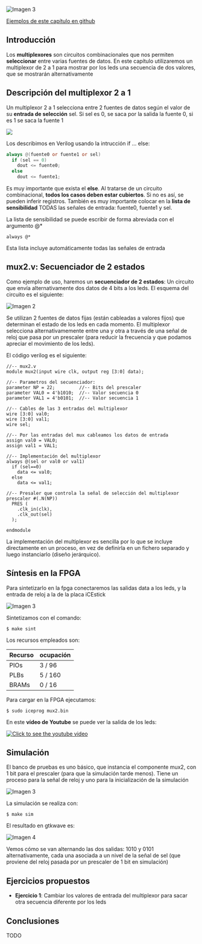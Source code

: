 ![Imagen 3](https://github.com/Obijuan/open-fpga-verilog-tutorial/raw/master/tutorial/ICESTICK/T11-mux-2-1/images/mux2-1.png)

[Ejemplos de este capítulo en github](https://github.com/Obijuan/open-fpga-verilog-tutorial/tree/master/tutorial/ICESTICK/T11-mux-2-1)

## Introducción
Los **multiplexores** son circuitos combinacionales que nos permiten **seleccionar** entre varias fuentes de datos. En este capítulo utilizaremos un multiplexor de 2 a 1 para mostrar por los leds una secuencia de dos valores, que se mostrarán alternativamente

## Descripción del multiplexor 2 a 1

Un multiplexor 2 a 1 selecciona entre 2 fuentes de datos según el valor de su **entrada de selección** sel. Si sel es 0, se saca por la salida la fuente 0, si es 1 se saca la fuente 1

![](https://github.com/Obijuan/open-fpga-verilog-tutorial/raw/e9142aee8f70b7342c69b990159529ce68601487/tutorial/ICESTICK/T11-mux-2-1/images/mux2-2.png)

Los describimos en Verilog usando la intrucción if ... else:

```verilog
always @(fuente0 or fuente1 or sel)
  if (sel == 0)
    dout <= fuente0;
  else
    dout <= fuente1;
```

Es muy importante que exista el **else**. Al tratarse de un circuito combinacional, **todos los casos deben estar cubiertos**. Si no es así, se pueden inferir registros.  También es muy importante colocar en la **lista de sensibilidad** TODAS las señales de entrada: fuente0, fuente1 y sel.

La lista de sensibilidad se puede escribir de forma abreviada con el argumento @*

    always @*

Esta lista incluye automáticamente todas las señales de entrada

## mux2.v: Secuenciador de 2 estados

Como ejemplo de uso, haremos un **secuenciador de 2 estados**: Un circuito que envía alternativamente dos datos de 4 bits a los leds. El esquema del circuito es el siguiente:

![Imagen 2](https://github.com/Obijuan/open-fpga-verilog-tutorial/raw/master/tutorial/ICESTICK/T11-mux-2-1/images/mux2-3.png)

Se utilizan 2 fuentes de datos fijas (están cableadas a valores fijos) que determinan el estado de los leds en cada momento. El multiplexor selecciona alternativamemente entre una y otra a través de una señal de reloj que pasa por un prescaler (para reducir la frecuencia y que podamos apreciar el movimiento de los leds).

El código verilog es el siguiente:

```
//-- mux2.v
module mux2(input wire clk, output reg [3:0] data);
    
//-- Parametros del secuenciador:
parameter NP = 22;         //-- Bits del prescaler
parameter VAL0 = 4'b1010;  //-- Valor secuencia 0
parameter VAL1 = 4'b0101;  //-- Valor secuencia 1
    
//-- Cables de las 3 entradas del multiplexor
wire [3:0] val0;
wire [3:0] val1;
wire sel;
    
//-- Por las entradas del mux cableamos los datos de entrada
assign val0 = VAL0;
assign val1 = VAL1;
    
//-- Implementación del multiplexor
always @(sel or val0 or val1)
  if (sel==0)
    data <= val0;
  else
    data <= val1;
    
//-- Presaler que controla la señal de selección del multiplexor
prescaler #(.N(NP))
  PRES (
    .clk_in(clk),
    .clk_out(sel)
  );
    
endmodule
```

La implementación del multiplexor es sencilla por lo que se incluye directamente en un proceso, en vez de definirla en un fichero separado y luego instanciarlo (diseño jerárquico).

## Síntesis en la FPGA

Para sintetizarlo en la fpga conectaremos las salidas data a los leds, y la entrada de reloj a la de la placa iCEstick

![Imagen 3](https://github.com/Obijuan/open-fpga-verilog-tutorial/raw/master/tutorial/ICESTICK/T11-mux-2-1/images/mux2-1.png)

Sintetizamos con el comando:

    $ make sint

Los recursos empleados son:

| Recurso  | ocupación
|----------|-----------
|PIOs      | 3 / 96
|PLBs      | 5 / 160
|BRAMs     | 0 / 16

Para cargar en la FPGA ejecutamos:

    $ sudo iceprog mux2.bin

En este **vídeo de Youtube** se puede ver la salida de los leds:

[![Click to see the youtube video](http://img.youtube.com/vi/4GnH5lqlTOU/0.jpg)](https://www.youtube.com/watch?v=4GnH5lqlTOU)

## Simulación
El banco de pruebas es uno básico, que instancia el componente mux2, con 1 bit para el prescaler (para que la simulación tarde menos). Tiene un proceso para la señal de reloj y uno para la inicialización de la simulación

![Imagen 3](https://github.com/Obijuan/open-fpga-verilog-tutorial/raw/master/tutorial/ICESTICK/T11-mux-2-1/images/mux2-4.png)

La simulación se realiza con:

    $ make sim

El resultado en gtkwave es:

![Imagen 4](https://github.com/Obijuan/open-fpga-verilog-tutorial/raw/master/tutorial/ICESTICK/T11-mux-2-1/images/T11-mux2-simulation.png)

Vemos cómo se van alternando las dos salidas: 1010 y 0101 alternativamente, cada una asociada a un nivel de la señal de sel (que proviene del reloj pasada por un prescaler de 1 bit en simulación)

## Ejercicios propuestos
* **Ejercicio 1**: Cambiar los valores de entrada del multiplexor para sacar otra secuencia diferente por los leds

## Conclusiones
TODO
